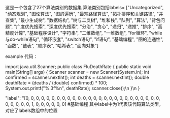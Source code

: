 这是一个包含了27个算法类别的数据集
算法类别包括labels= ["Uncategorized", "动态规划", "图论算法", "图的遍历", "最短路径算法", "拓扑排序和关键路径", "并查集", "最小生成树", "数据结构", "树与二叉树", "堆和栈", "队列", "算法", "背包问题", "广度优先搜索", "深度优先搜索", "分治", "贪心", "递归", "递推", "排序", "高精度计算", "基础程序设计", "字符串", "二维数组", "一维数组", "for循环", "while与do-while语句", "循环嵌套", "switch语句", "if语句", "基础编程", "图的连通性", "函数", "链表", "顺序表", "哈希表", "面向对象"]

example
代码：

import java.util.Scanner;
public class FluDeathRate {
    public static void main(String[] args) {
    Scanner scanner = new Scanner(System.in);
    int confirmed = scanner.nextInt();
    int deaths = scanner.nextInt();
    double deathRate = (deaths / (double) confirmed) * 100;
    System.out.printf(\"%.3f%n\", deathRate);
    scanner.close();\n    }\n
    }

"label": "[0, 0, 0, 0, 0, 0, 0, 0, 0, 0, 0, 0, 0, 0, 0, 0, 0, 0, 0, 0, 0, 0, 0, 0, 0, 0, 0, 0, 0, 0, 0, 1, 0, 0, 0, 0, 0, 0]  #基础编程
其中label中为1代表该代码算法类型，对应了labels数组中的位置
